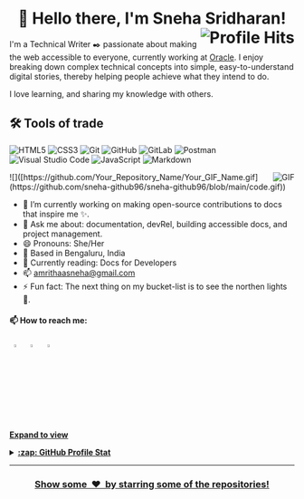 <h1 align="center">👋 Hello there, I'm Sneha Sridharan! <img align="right" alt="Profile Hits" src="https://komarev.com/ghpvc/?username=sneha-github96&style=flat-square"></h1>


I'm a Technical Writer :black_nib: passionate about making the web accessible to everyone, currently working at [Oracle](https://www.oracle.com/in/). I enjoy breaking down complex technical concepts into simple, easy-to-understand digital stories, thereby helping people achieve what they intend to do.

I love learning, and sharing my knowledge with others.

## :hammer_and_wrench: Tools of trade

![HTML5](https://img.shields.io/badge/-HTML5-E34F26?style=flat-square&logo=html5&logoColor=white)
![CSS3](https://img.shields.io/badge/-CSS3-1572B6?style=flat-square&logo=css3)
![Git](https://img.shields.io/badge/-Git-black?style=flat-square&logo=git)
![GitHub](https://img.shields.io/badge/-GitHub-181717?style=flat-square&logo=github)
![GitLab](https://img.shields.io/badge/-GitLab-FCA121?style=flat-square&logo=gitlab)
![Postman](https://img.shields.io/badge/Postman-F6BB43?style=flat-square&logo=Postman&logoColor=white)
![Visual Studio Code](https://img.shields.io/badge/Visual%20Studio%20Code-0078d7.svg?style=flat-square&logo=visual-studio-code&logoColor=white)
![JavaScript](https://img.shields.io/badge/-JavaScript-black?style=flat-square&logo=javascript)
![Markdown](https://img.shields.io/badge/markdown-%23000000.svg?style=flat-square&logo=markdown&logoColor=white)

<!-- code gif-->
<img align="right" alt="GIF" src="https://octodex.github.com/nuxtocat/"/>
![]([https://github.com/Your_Repository_Name/Your_GIF_Name.gif](https://github.com/sneha-github96/sneha-github96/blob/main/code.gif))

- 🌱 I’m currently working on making open-source contributions to docs that inspire me :sparkles:.
- 💬 Ask me about: documentation, devRel, building accessible docs, and project management.
- 😄 Pronouns: She/Her
- :round_pushpin: Based in Bengaluru, India
- :open_book: Currently reading: Docs for Developers
- :mailbox: amrithaasneha@gmail.com
- ⚡ Fun fact: The next thing on my bucket-list is to see the northen lights :milky_way:.

#### 📫 How to reach me:

&nbsp; [<img src="https://img.icons8.com/color/48/000000/twitter.png" width="3.5%"/>](https://twitter.com/amrithaasneha)  &nbsp; [<img src="https://img.icons8.com/color/48/000000/linkedin.png" width="3.5%"/>](https://www.linkedin.com/in/sneha-sridharan/)  &nbsp; <a href="amrithaasneha@gmail.com"> <img src="https://img.icons8.com/fluent/48/000000/gmail.png" width="3.5%"/>

**Expand to view**
<details>
  <summary><b>:zap: GitHub Profile Stat</b></summary>
  <img src="https://github-readme-stats.anuraghazra1.vercel.app/api?username=sneha-github96&show_icons=true" />
</details>

*****
<h3 align="center">Show some &nbsp;❤️&nbsp; by starring some of the repositories!</h3>


